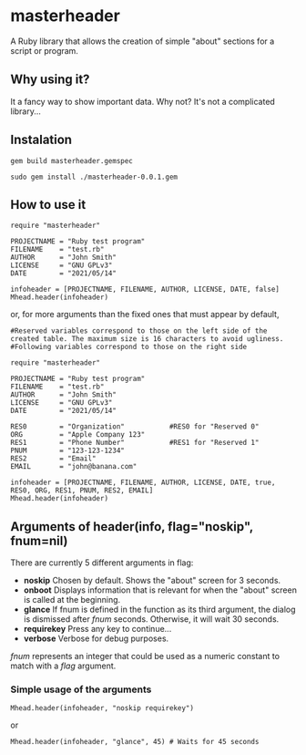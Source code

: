 # masterheader
A Ruby library that allows the creation of simple "about" sections for a script or program.

## Why using it?
It a fancy way to show important data. Why not?
It's not a complicated library...

## Instalation
```
gem build masterheader.gemspec
```
```
sudo gem install ./masterheader-0.0.1.gem
```

## How to use it
```
require "masterheader"
 
PROJECTNAME = "Ruby test program"
FILENAME    = "test.rb"
AUTHOR      = "John Smith"
LICENSE     = "GNU GPLv3"
DATE        = "2021/05/14"

infoheader = [PROJECTNAME, FILENAME, AUTHOR, LICENSE, DATE, false]
Mhead.header(infoheader)
```

or, for more arguments than the fixed ones that must appear by default,

```
#Reserved variables correspond to those on the left side of the created table. The maximum size is 16 characters to avoid ugliness.
#Following variables correspond to those on the right side

require "masterheader"
 
PROJECTNAME = "Ruby test program"
FILENAME    = "test.rb"
AUTHOR      = "John Smith"
LICENSE     = "GNU GPLv3"
DATE        = "2021/05/14"

RES0        = "Organization"           #RES0 for "Reserved 0"
ORG         = "Apple Company 123"
RES1        = "Phone Number"           #RES1 for "Reserved 1"
PNUM        = "123-123-1234"
RES2        = "Email"                  
EMAIL       = "john@banana.com"

infoheader = [PROJECTNAME, FILENAME, AUTHOR, LICENSE, DATE, true, RES0, ORG, RES1, PNUM, RES2, EMAIL]
Mhead.header(infoheader)
```

## Arguments of header(info, flag="noskip", fnum=nil)
There are currently 5 different arguments in flag: 
- **noskip** Chosen by default. Shows the "about" screen for 3 seconds.
- **onboot** Displays information that is relevant for when the "about" screen is called at the beginning.
- **glance** If fnum is defined in the function as its third argument, the dialog is dismissed after *fnum* seconds. Otherwise, it will wait 30 seconds.
- **requirekey** Press any key to continue...
- **verbose** Verbose for debug purposes.

*fnum* represents an integer that could be used as a numeric constant to match with a *flag* argument.

### Simple usage of the arguments
```
Mhead.header(infoheader, "noskip requirekey")
```
or
```
Mhead.header(infoheader, "glance", 45) # Waits for 45 seconds
```
